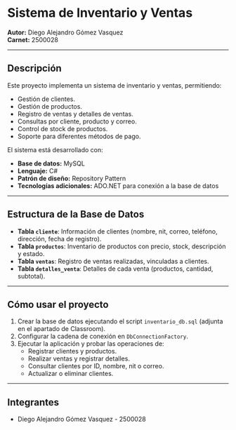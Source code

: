 # Sistema de Inventario y Ventas

**Autor:** Diego Alejandro Gómez Vasquez  
**Carnet:** 2500028

---

## Descripción

Este proyecto implementa un sistema de inventario y ventas, permitiendo:

- Gestión de clientes.
- Gestión de productos.
- Registro de ventas y detalles de ventas.
- Consultas por cliente, producto y correo.
- Control de stock de productos.
- Soporte para diferentes métodos de pago.

El sistema está desarrollado con:

- **Base de datos:** MySQL 
- **Lenguaje:** C# 
- **Patrón de diseño:** Repository Pattern
- **Tecnologías adicionales:** ADO.NET para conexión a la base de datos

---

## Estructura de la Base de Datos

- **Tabla `cliente`**: Información de clientes (nombre, nit, correo, teléfono, dirección, fecha de registro).  
- **Tabla `productos`**: Inventario de productos con precio, stock, descripción y estado.  
- **Tabla `ventas`**: Registro de ventas realizadas, vinculadas a clientes.  
- **Tabla `detalles_venta`**: Detalles de cada venta (productos, cantidad, subtotal).  

---

## Cómo usar el proyecto

1. Crear la base de datos ejecutando el script `inventario_db.sql` (adjunta en el apartado de Classroom).
2. Configurar la cadena de conexión en `DbConnectionFactory`.
3. Ejecutar la aplicación y probar las operaciones de:
   - Registrar clientes y productos.
   - Realizar ventas y registrar detalles.
   - Consultar clientes por ID, nombre, nit o correo.
   - Actualizar o eliminar clientes.

---

## Integrantes

- Diego Alejandro Gómez Vasquez - 2500028
